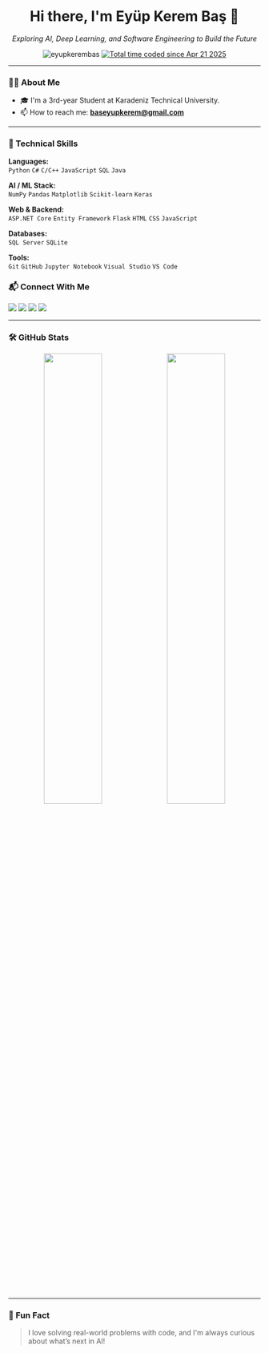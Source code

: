 <h1 align="center">Hi there, I'm Eyüp Kerem Baş 👋</h1>

<p align="center">
  <i>Exploring AI, Deep Learning, and Software Engineering to Build the Future</i>
</p>

<p align="center">
  <img src="https://komarev.com/ghpvc/?username=EyupKeremBas7&label=Profile%20views&color=0e75b6&style=flat" alt="eyupkerembas" />
  <a href="https://wakatime.com/@6fb8fbb7-8067-4abc-9be8-642f753b3825">
    <img src="https://wakatime.com/badge/user/6fb8fbb7-8067-4abc-9be8-642f753b3825.svg" alt="Total time coded since Apr 21 2025" />
  </a>
</p>



---

### 👨‍💻 About Me

- 🎓 I'm a 3rd-year Student at Karadeniz Technical University.
- 📫 How to reach me: **baseyupkerem@gmail.com**

---

### 🧠 Technical Skills

**Languages:**  
`Python` `C#` `C/C++` `JavaScript` `SQL` `Java`

**AI / ML Stack:**  
`NumPy` `Pandas` `Matplotlib` `Scikit-learn` `Keras`

**Web & Backend:**  
`ASP.NET Core` `Entity Framework` `Flask` `HTML` `CSS` `JavaScript`

**Databases:**  
`SQL Server` `SQLite`

**Tools:**  
`Git` `GitHub` `Jupyter Notebook` `Visual Studio` `VS Code`

### 📬 Connect With Me

<p align="left">
  <a href="mailto:baseyupkerem@gmail.com"><img src="https://img.shields.io/badge/Email-0078D4?style=for-the-badge&logo=gmail&logoColor=white"/></a>
  <a href="https://www.linkedin.com/in/eyup-kerem-bas-a83976295/"><img src="https://img.shields.io/badge/LinkedIn-0A66C2?style=for-the-badge&logo=linkedin&logoColor=white"/></a>
  <a href="https://medium.com/@baseyupkerem"><img src="https://img.shields.io/badge/Medium-000000?style=for-the-badge&logo=medium&logoColor=white"/></a>
  <a href="https://www.kaggle.com/eypkeremba"><img src="https://img.shields.io/badge/Kaggle-20BEFF?style=for-the-badge&logo=Kaggle&logoColor=white"/></a>
</p>

---

### 🛠️ GitHub Stats

<p align="center">
  <img src="https://github-readme-stats.vercel.app/api?username=EyupKeremBas7&show_icons=true&theme=white" width="48%"/>
  <img src="https://github-readme-streak-stats.herokuapp.com?user=EyupKeremBas7&theme=white" width="48%"/>
</p>

---

### 🧩 Fun Fact

> I love solving real-world problems with code, and I'm always curious about what’s next in AI!

